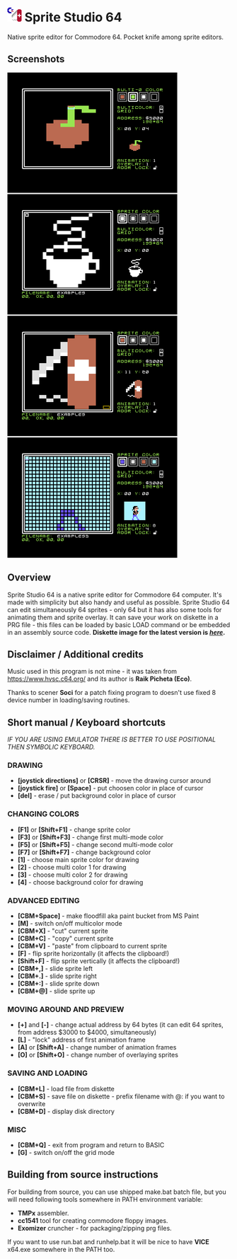# ![](https://github.com/tstamborski/pixelart-icons/blob/main/png/commodore-tool32.png) Sprite Studio 64
Native sprite editor for Commodore 64. Pocket knife among sprite editors.

## Screenshots
![Screenshot 1](screenshot0.png)
![Screenshot 2](screenshot1.png)
![Screenshot 3](screenshot2.png)
![Screenshot 4](screenshot3.png)

## Overview
Sprite Studio 64 is a native sprite editor for Commodore 64 computer.
It's made with simplicity but also handy and useful as possible.
Sprite Studio 64 can edit simultaneously 64 sprites - only 64 but it has also some tools for animating them and sprite overlay.
It can save your work on diskette in a PRG file - this files can be loaded by basic LOAD command or be embedded in an assembly source code.
**Diskette image for the latest version is [_here_](https://github.com/tstamborski/sprite-studio-64/releases/download/v1.2/Sprite-Studio-64.d64).**

## Disclaimer / Additional credits
Music used in this program is not mine - it was taken from https://www.hvsc.c64.org/ and its author is **Raik Picheta (Eco)**.

Thanks to scener **Soci** for a patch fixing program to doesn't use fixed 8 device number in loading/saving routines.

## Short manual / Keyboard shortcuts
*IF YOU ARE USING EMULATOR THERE IS BETTER TO USE POSITIONAL THEN SYMBOLIC KEYBOARD.*
### DRAWING
* **[joystick directions]** or **[CRSR]** - move the drawing cursor around
* **[joystick fire]** or **[Space]** - put choosen color in place of cursor
* **[del]** - erase / put background color in place of cursor
### CHANGING COLORS
* **[F1]** or **[Shift+F1]** - change sprite color
* **[F3]** or **[Shift+F3]** - change first multi-mode color
* **[F5]** or **[Shift+F5]** - change second multi-mode color
* **[F7]** or **[Shift+F7]** - change background color
* **[1]** - choose main sprite color for drawing
* **[2]** - choose multi color 1 for drawing
* **[3]** - choose multi color 2 for drawing
* **[4]** - choose background color for drawing
### ADVANCED EDITING
* **[CBM+Space]** - make floodfill aka paint bucket from MS Paint
* **[M]** - switch on/off multicolor mode
* **[CBM+X]** - "cut" current sprite
* **[CBM+C]** - "copy" current sprite
* **[CBM+V]** - "paste" from clipboard to current sprite
* **[F]** - flip sprite horizontally (it affects the clipboard!)
* **[Shift+F]** - flip sprite vertically (it affects the clipboard!)
* **[CBM+,]** - slide sprite left
* **[CBM+.]** - slide sprite right
* **[CBM+:]** - slide sprite down
* **[CBM+@]** - slide sprite up
### MOVING AROUND AND PREVIEW
* **[+]** and **[-]** - change actual address by 64 bytes (it can edit 64 sprites, from address $3000 to $4000, simultaneously)
* **[L]** - "lock" address of first animation frame
* **[A]** or **[Shift+A]** - change number of animation frames
* **[O]** or **[Shift+O]** - change number of overlaying sprites
### SAVING AND LOADING
* **[CBM+L]** - load file from diskette
* **[CBM+S]** - save file on diskette - prefix filename with @: if you want to overwrite
* **[CBM+D]** - display disk directory
### MISC
* **[CBM+Q]** - exit from program and return to BASIC
* **[G]** - switch on/off the grid mode

## Building from source instructions
For building from source, you can use shipped make.bat batch file, but you will need following tools somewhere in PATH environment variable:
* **TMPx** assembler.
* **cc1541** tool for creating commodore floppy images.
* **Exomizer** cruncher - for packaging/zipping prg files.

If you want to use run.bat and runhelp.bat it will be nice to have **VICE** x64.exe somewhere in the PATH too.
